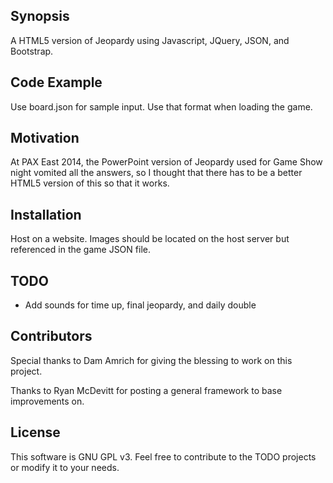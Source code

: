 ## Synopsis

A HTML5 version of Jeopardy using Javascript, JQuery, JSON, and Bootstrap. 

## Code Example

Use board.json for sample input. Use that format when loading the game.

## Motivation

At PAX East 2014, the PowerPoint version of Jeopardy used for Game Show night vomited all the answers, so I thought that there has to be a better HTML5 version of this so that it works.

## Installation

Host on a website. Images should be located on the host server but referenced in the game JSON file.

## TODO

- Add sounds for time up, final jeopardy, and daily double 

## Contributors

Special thanks to Dam Amrich for giving the blessing to work on this project.

Thanks to Ryan McDevitt for posting a general framework to base improvements on.

## License

This software is GNU GPL v3. Feel free to contribute to the TODO projects or modify it to your needs.